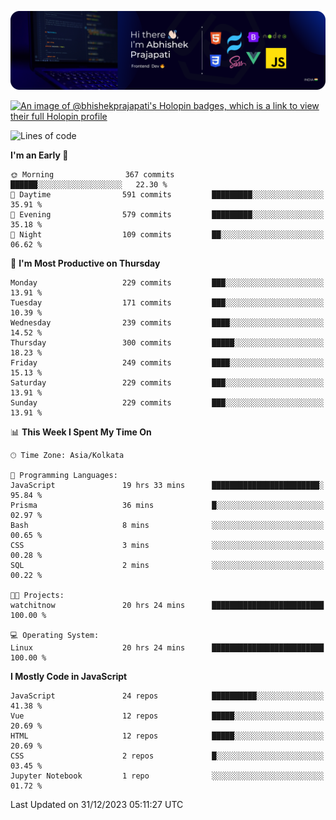![Banner](./Header.png)

[![An image of @bhishekprajapati's Holopin badges, which is a link to view their full Holopin profile](https://holopin.me/bhishekprajapati)](https://holopin.io/@bhishekprajapati)

<!--START_SECTION:waka-->
![Lines of code](https://img.shields.io/badge/From%20Hello%20World%20I%27ve%20Written-1.6%20million%20lines%20of%20code-blue)

**I'm an Early 🐤** 

```text
🌞 Morning                367 commits         ██████░░░░░░░░░░░░░░░░░░░   22.30 % 
🌆 Daytime                591 commits         █████████░░░░░░░░░░░░░░░░   35.91 % 
🌃 Evening                579 commits         █████████░░░░░░░░░░░░░░░░   35.18 % 
🌙 Night                  109 commits         ██░░░░░░░░░░░░░░░░░░░░░░░   06.62 % 
```
📅 **I'm Most Productive on Thursday** 

```text
Monday                   229 commits         ███░░░░░░░░░░░░░░░░░░░░░░   13.91 % 
Tuesday                  171 commits         ███░░░░░░░░░░░░░░░░░░░░░░   10.39 % 
Wednesday                239 commits         ████░░░░░░░░░░░░░░░░░░░░░   14.52 % 
Thursday                 300 commits         █████░░░░░░░░░░░░░░░░░░░░   18.23 % 
Friday                   249 commits         ████░░░░░░░░░░░░░░░░░░░░░   15.13 % 
Saturday                 229 commits         ███░░░░░░░░░░░░░░░░░░░░░░   13.91 % 
Sunday                   229 commits         ███░░░░░░░░░░░░░░░░░░░░░░   13.91 % 
```


📊 **This Week I Spent My Time On** 

```text
🕑︎ Time Zone: Asia/Kolkata

💬 Programming Languages: 
JavaScript               19 hrs 33 mins      ████████████████████████░   95.84 % 
Prisma                   36 mins             █░░░░░░░░░░░░░░░░░░░░░░░░   02.97 % 
Bash                     8 mins              ░░░░░░░░░░░░░░░░░░░░░░░░░   00.65 % 
CSS                      3 mins              ░░░░░░░░░░░░░░░░░░░░░░░░░   00.28 % 
SQL                      2 mins              ░░░░░░░░░░░░░░░░░░░░░░░░░   00.22 % 

🐱‍💻 Projects: 
watchitnow               20 hrs 24 mins      █████████████████████████   100.00 % 

💻 Operating System: 
Linux                    20 hrs 24 mins      █████████████████████████   100.00 % 
```

**I Mostly Code in JavaScript** 

```text
JavaScript               24 repos            ██████████░░░░░░░░░░░░░░░   41.38 % 
Vue                      12 repos            █████░░░░░░░░░░░░░░░░░░░░   20.69 % 
HTML                     12 repos            █████░░░░░░░░░░░░░░░░░░░░   20.69 % 
CSS                      2 repos             █░░░░░░░░░░░░░░░░░░░░░░░░   03.45 % 
Jupyter Notebook         1 repo              ░░░░░░░░░░░░░░░░░░░░░░░░░   01.72 % 
```




 Last Updated on 31/12/2023 05:11:27 UTC
<!--END_SECTION:waka-->
<!--
**bhishekprajapati/bhishekprajapati** is a ✨ _special_ ✨ repository because its `README.md` (this file) appears on your GitHub profile.

Here are some ideas to get you started:

- 🔭 I’m currently working on ...
- 🌱 I’m currently learning ...
- 👯 I’m looking to collaborate on ...
- 🤔 I’m looking for help with ...
- 💬 Ask me about ...
- 📫 How to reach me: ...
- 😄 Pronouns: ...
- ⚡ Fun fact: ...
-->

